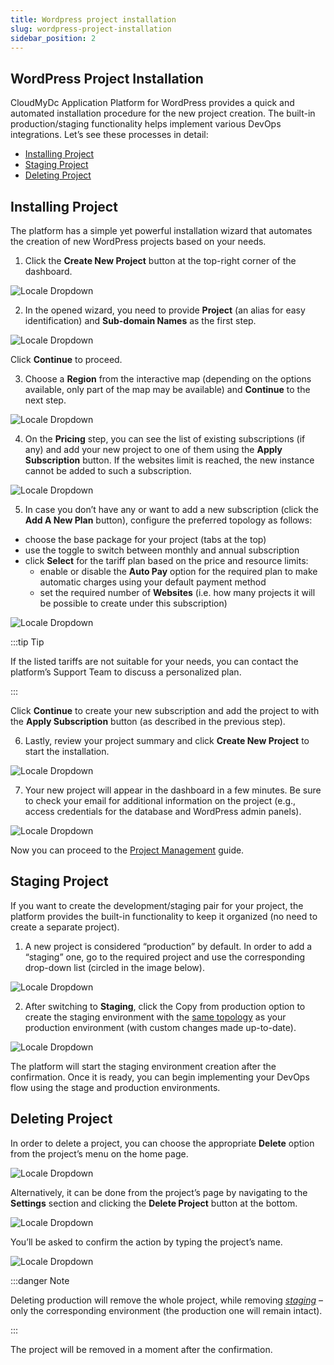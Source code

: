```yaml
---
title: Wordpress project installation
slug: wordpress-project-installation
sidebar_position: 2
---
```


## WordPress Project Installation

CloudMyDc Application Platform for WordPress provides a quick and automated installation procedure for the new project creation. The built-in production/staging functionality helps implement various DevOps integrations. Let’s see these processes in detail:

- [Installing Project](/docs/Wordpress%20as%20a%20Service/WordPress%20Dashboard/WordPress%20Project%20Installation#installing-project)
- [Staging Project](/docs/Wordpress%20as%20a%20Service/WordPress%20Dashboard/WordPress%20Project%20Installation#staging-project)
- [Deleting Project](/docs/Wordpress%20as%20a%20Service/WordPress%20Dashboard/WordPress%20Project%20Installation#deleting-project)

## Installing Project

The platform has a simple yet powerful installation wizard that automates the creation of new WordPress projects based on your needs.

1. Click the **Create New Project** button at the top-right corner of the dashboard.

<div style={{
    display:'flex',
    justifyContent: 'center',
    margin: '0 0 1rem 0'
}}>

![Locale Dropdown](./img/WordPressProjectInstallation/01-create-new-project.png)

</div>

2. In the opened wizard, you need to provide **Project** (an alias for easy identification) and **Sub-domain Names** as the first step.

<div style={{
    display:'flex',
    justifyContent: 'center',
    margin: '0 0 1rem 0'
}}>

![Locale Dropdown](./img/WordPressProjectInstallation/02-project-domain.png)

</div>

Click **Continue** to proceed.

3. Choose a **Region** from the interactive map (depending on the options available, only part of the map may be available) and **Continue** to the next step.

<div style={{
    display:'flex',
    justifyContent: 'center',
    margin: '0 0 1rem 0'
}}>

![Locale Dropdown](./img/WordPressProjectInstallation/03-project-region.png)

</div>

4. On the **Pricing** step, you can see the list of existing subscriptions (if any) and add your new project to one of them using the **Apply Subscription** button. If the websites limit is reached, the new instance cannot be added to such a subscription.

<div style={{
    display:'flex',
    justifyContent: 'center',
    margin: '0 0 1rem 0'
}}>

![Locale Dropdown](./img/WordPressProjectInstallation/04-project-existing-subscriptions.png)

</div>

5. In case you don’t have any or want to add a new subscription (click the **Add A New Plan** button), configure the preferred topology as follows:

- choose the base package for your project (tabs at the top)
- use the toggle to switch between monthly and annual subscription
- click **Select** for the tariff plan based on the price and resource limits:
  - enable or disable the **Auto Pay** option for the required plan to make automatic charges using your default payment method
  - set the required number of **Websites** (i.e. how many projects it will be possible to create under this subscription)

<div style={{
    display:'flex',
    justifyContent: 'center',
    margin: '0 0 1rem 0'
}}>

![Locale Dropdown](./img/WordPressProjectInstallation/05-project-pricing.png)

</div>

:::tip Tip

If the listed tariffs are not suitable for your needs, you can contact the platform’s Support Team to discuss a personalized plan.

:::

Click **Continue** to create your new subscription and add the project to with the **Apply Subscription** button (as described in the previous step).

6. Lastly, review your project summary and click **Create New Project** to start the installation.

<div style={{
    display:'flex',
    justifyContent: 'center',
    margin: '0 0 1rem 0'
}}>

![Locale Dropdown](./img/WordPressProjectInstallation/06-project-summary.png)

</div>

7. Your new project will appear in the dashboard in a few minutes. Be sure to check your email for additional information on the project (e.g., access credentials for the database and WordPress admin panels).

<div style={{
    display:'flex',
    justifyContent: 'center',
    margin: '0 0 1rem 0'
}}>

![Locale Dropdown](./img/WordPressProjectInstallation/07-project-installing.png)

</div>

Now you can proceed to the [Project Management](/docs/Wordpress%20as%20a%20Service/WordPress%20Dashboard/WordPress%20Project%20Management) guide.

## Staging Project

If you want to create the development/staging pair for your project, the platform provides the built-in functionality to keep it organized (no need to create a separate project).

1. A new project is considered “production” by default. In order to add a “staging” one, go to the required project and use the corresponding drop-down list (circled in the image below).

<div style={{
    display:'flex',
    justifyContent: 'center',
    margin: '0 0 1rem 0'
}}>

![Locale Dropdown](./img/WordPressProjectInstallation/08-open-staging-project.png)

</div>

2. After switching to **Staging**, click the Copy from production option to create the staging environment with the <u>same topology</u> as your production environment (with custom changes made up-to-date).

<div style={{
    display:'flex',
    justifyContent: 'center',
    margin: '0 0 1rem 0'
}}>

![Locale Dropdown](./img/WordPressProjectInstallation/09-create-staging-environment.png)

</div>

The platform will start the staging environment creation after the confirmation. Once it is ready, you can begin implementing your DevOps flow using the stage and production environments.

## Deleting Project

In order to delete a project, you can choose the appropriate **Delete** option from the project’s menu on the home page.

<div style={{
    display:'flex',
    justifyContent: 'center',
    margin: '0 0 1rem 0'
}}>

![Locale Dropdown](./img/WordPressProjectInstallation/10-dashboard-delete-project.png)

</div>

Alternatively, it can be done from the project’s page by navigating to the **Settings** section and clicking the **Delete Project** button at the bottom.

<div style={{
    display:'flex',
    justifyContent: 'center',
    margin: '0 0 1rem 0'
}}>

![Locale Dropdown](./img/WordPressProjectInstallation/11-settings-delete-project-button.png)

</div>

You’ll be asked to confirm the action by typing the project’s name.

<div style={{
    display:'flex',
    justifyContent: 'center',
    margin: '0 0 1rem 0'
}}>

![Locale Dropdown](./img/WordPressProjectInstallation/12-delete-project-confirmation.png)

</div>

:::danger Note

Deleting production will remove the whole project, while removing _[staging](/docs/Wordpress%20as%20a%20Service/WordPress%20Dashboard/WordPress%20Project%20Installation#staging-project)_ – only the corresponding environment (the production one will remain intact).

:::

The project will be removed in a moment after the confirmation.
